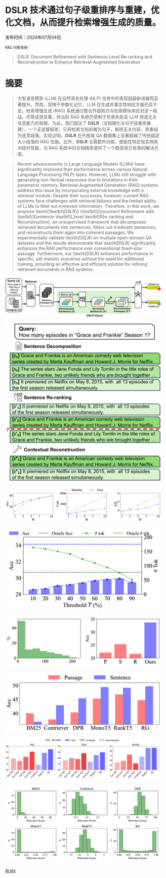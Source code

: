 # DSLR 技术通过句子级重排序与重建，优化文档，从而提升检索增强生成的质量。

发布时间：2024年07月04日

`RAG` `问答系统`

> DSLR: Document Refinement with Sentence-Level Re-ranking and Reconstruction to Enhance Retrieval-Augmented Generation

# 摘要

> 大型语言模型 (LLM) 在自然语言处理 (NLP) 任务中的表现因最新进展而显著提升。然而，受限于参数化记忆，LLM 在生成非事实性响应方面仍显不足。检索增强生成 (RAG) 系统通过整合外部知识与检索模块来应对这一挑战。尽管成效显著，但当前 RAG 系统仍受制于检索失败及 LLM 筛选无关信息能力的局限。为此，我们提出了 **DSLR**（文档细化与句子级重排重建），一个无监督框架，它将检索文档拆解为句子，剔除无关内容，再重组为连贯段落。实验证明，**DSLR** 在开放域 QA 数据集上显著超越了传统固定大小段落的 RAG 性能。此外，**DSLR** 无需额外训练，便能在特定现实场景中提升性能，为 RAG 系统中的文档精炼提供了一个既高效又有效的解决方案。

> Recent advancements in Large Language Models (LLMs) have significantly improved their performance across various Natural Language Processing (NLP) tasks. However, LLMs still struggle with generating non-factual responses due to limitations in their parametric memory. Retrieval-Augmented Generation (RAG) systems address this issue by incorporating external knowledge with a retrieval module. Despite their successes, however, current RAG systems face challenges with retrieval failures and the limited ability of LLMs to filter out irrelevant information. Therefore, in this work, we propose \textit{\textbf{DSLR}} (\textbf{D}ocument Refinement with \textbf{S}entence-\textbf{L}evel \textbf{R}e-ranking and Reconstruction), an unsupervised framework that decomposes retrieved documents into sentences, filters out irrelevant sentences, and reconstructs them again into coherent passages. We experimentally validate \textit{DSLR} on multiple open-domain QA datasets and the results demonstrate that \textit{DSLR} significantly enhances the RAG performance over conventional fixed-size passage. Furthermore, our \textit{DSLR} enhances performance in specific, yet realistic scenarios without the need for additional training, providing an effective and efficient solution for refining retrieved documents in RAG systems.

![DSLR 技术通过句子级重排序与重建，优化文档，从而提升检索增强生成的质量。](../../../paper_images/2407.03627/x1.png)

![DSLR 技术通过句子级重排序与重建，优化文档，从而提升检索增强生成的质量。](../../../paper_images/2407.03627/x2.png)

![DSLR 技术通过句子级重排序与重建，优化文档，从而提升检索增强生成的质量。](../../../paper_images/2407.03627/x3.png)

![DSLR 技术通过句子级重排序与重建，优化文档，从而提升检索增强生成的质量。](../../../paper_images/2407.03627/x4.png)

![DSLR 技术通过句子级重排序与重建，优化文档，从而提升检索增强生成的质量。](../../../paper_images/2407.03627/x5.png)

![DSLR 技术通过句子级重排序与重建，优化文档，从而提升检索增强生成的质量。](../../../paper_images/2407.03627/x6.png)

![DSLR 技术通过句子级重排序与重建，优化文档，从而提升检索增强生成的质量。](../../../paper_images/2407.03627/x7.png)

![DSLR 技术通过句子级重排序与重建，优化文档，从而提升检索增强生成的质量。](../../../paper_images/2407.03627/x8.png)

[Arxiv](https://arxiv.org/abs/2407.03627)